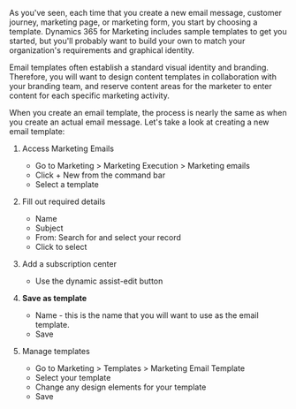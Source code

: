 As you've seen, each time that you create a new email message, customer journey, marketing page, or marketing form, you start by choosing a template. Dynamics 365 for Marketing includes sample templates to get you started, but you'll probably want to build your own to match your organization's requirements and graphical identity.

Email templates often establish a standard visual identity and branding. Therefore, you will want to design content templates in collaboration with your branding team, and reserve content areas for the marketer to
enter content for each specific marketing activity.

When you create an email template, the process is nearly the same as when you create an actual email message. Let's take a look at creating a new email template:

1.  Access Marketing Emails
	-  Go to Marketing > Marketing Execution > Marketing emails
	-  Click + New from the command bar
	-  Select a template

2.  Fill out required details
	-  Name
	-  Subject
	-  From: Search for and select your record
	-  Click to select

3.  Add a subscription center
	- Use the dynamic assist-edit button

4.  **Save as template**
	- Name - this is the name that you will want to use as the email template.
	- Save

5.  Manage templates
	- Go to Marketing > Templates > Marketing Email Template
	- Select your template
	- Change any design elements for your template
	- Save